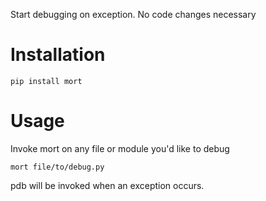 Start debugging on exception. No code changes necessary

# Installation

    pip install mort

# Usage

Invoke mort on any file or module you'd like to debug

    mort file/to/debug.py

pdb will be invoked when an exception occurs.
